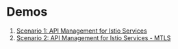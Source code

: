 # Demos

1. [Scenario 1: API Management for Istio Services](S01-APIM_for_Istio_Services)
1. [Scenario 2: API Management for Istio Services - MTLS](S02-APIM_for_Istio_Services_MTLS)